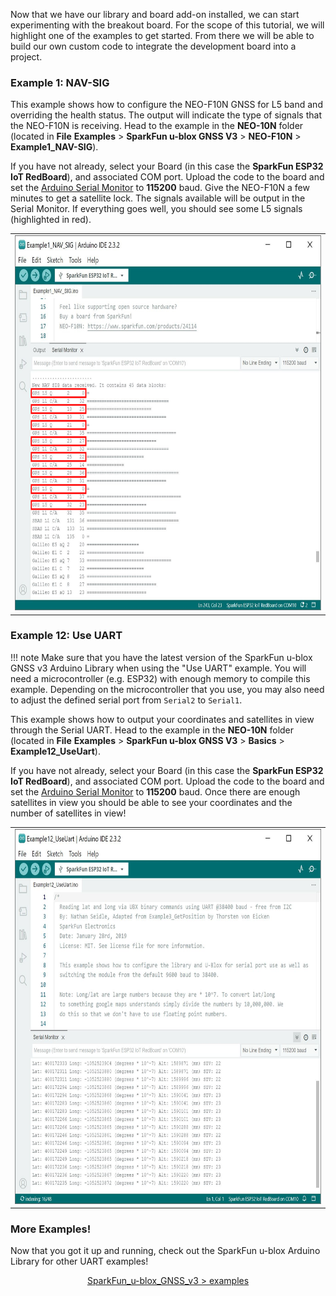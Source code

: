 
Now that we have our library and board add-on installed, we can start experimenting with the breakout board. For the scope of this tutorial, we will highlight one of the examples to get started. From there we will be able to build our own custom code to integrate the development board into a project.



### Example 1: NAV-SIG

This example shows how to configure the NEO-F10N GNSS for L5 band and overriding the health status. The output will indicate the type of signals that the NEO-F10N is receiving. Head to the example in the **NEO-10N** folder (located in **File** **Examples** > **SparkFun u-blox GNSS V3** > **NEO-F10N** > **Example1_NAV-SIG**).

If you have not already, select your Board (in this case the **SparkFun ESP32 IoT RedBoard**), and associated COM port. Upload the code to the board and set the [Arduino Serial Monitor](https://learn.sparkfun.com/tutorials/terminal-basics/all#arduino-serial-monitor-windows-mac-linux) to **115200** baud. Give the NEO-F10N a few minutes to get a satellite lock. The signals available will be output in the Serial Monitor. If everything goes well, you should see some L5 signals (highlighted in red).

<div style="text-align: center;">
  <table>
    <tr style="vertical-align:middle;">
     <td style="text-align: center; vertical-align: middle;"><a href="../assets/img/Arduino_NEO-F10N_IoT_RedBoard_ESP32_Output_Satellites_Highlighted.JPG"><img src="../assets/img/Arduino_NEO-F10N_IoT_RedBoard_ESP32_Output_Satellites_Highlighted.JPG" width="600px" height="600px" alt="NEO-F10N Signals and Health Status; L5 Highlighted"></a></td>
    </tr>
  </table>
</div>



### Example 12: Use UART

!!! note
    Make sure that you have the latest version of the SparkFun u-blox GNSS v3 Arduino Library when using the "Use UART" example. You will need a microcontroller (e.g. ESP32) with enough memory to compile this example.  Depending on the microcontroller that you use, you may also need to adjust the defined serial port from `Serial2` to `Serial1`.

This example shows how to output your coordinates and satellites in view through the Serial UART. Head to the example in the **NEO-10N** folder (located in **File** **Examples** > **SparkFun u-blox GNSS V3** > **Basics** > **Example12_UseUart**).

If you have not already, select your Board (in this case the **SparkFun ESP32 IoT RedBoard**), and associated COM port. Upload the code to the board and set the [Arduino Serial Monitor](https://learn.sparkfun.com/tutorials/terminal-basics/all#arduino-serial-monitor-windows-mac-linux) to **115200** baud. Once there are enough satellites in view you should be able to see your coordinates and the number of satellites in view!

<div style="text-align: center;">
  <table>
    <tr style="vertical-align:middle;">
     <td style="text-align: center; vertical-align: middle;"><a href="../assets/img/Arduino_NEO-F10N_IoT_RedBoard_ESP32_Output_Coordinates_SIV.JPG"><img src="../assets/img/Arduino_NEO-F10N_IoT_RedBoard_ESP32_Output_Coordinates_SIV.JPG" width="600px" height="600px" alt="Coordinates Shown in the Arduino Serial Monitor with the NEO-F10N "></a></td>
    </tr>
  </table>
</div>


### More Examples!

Now that you got it up and running, check out the SparkFun u-blox Arduino Library for other UART examples!

<div style="text-align: center"><a href="https://github.com/sparkfun/SparkFun_u-blox_GNSS_v3/tree/main/examples" target="github_gnss_v3" class="md-button">SparkFun_u-blox_GNSS_v3 > examples</a></div>
